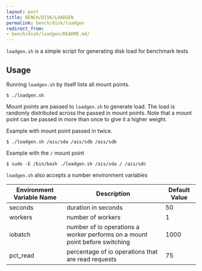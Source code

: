 ```yaml
---
layout: post
title: BENCH/DISK/LOADGEN
permalink: bench/disk/loadgen
redirect_from:
- bench/disk/loadgen/README.md/
---
```


`loadgen.sh` is a simple script for generating disk load for benchmark tests

## Usage

Running `loadgen.sh` by itself lists all mount points.

```console
$ ./loadgen.sh
``` 

Mount points are passed to `loadgen.sh` to generate load. The load is randomly distributed across the passed in mount points. Note that a mount point can be passed in more than once to give it a higher weight.

Example with mount point passed in twice.

```console
$ ./loadgen.sh /ais/sda /ais/sdb /ais/sdb
```

Example with the `/` mount point

```console
$ sudo -E /bin/bash ./loadgen.sh /ais/sda / /ais/sdc
```

`loadgen.sh` also accepts a number environment variables

| Environment Variable Name | Description | Default Value |
| --- | --- | --- |
| seconds | duration in seconds | 50 |
| workers | number of workers | 1 |
| iobatch | number of io operations a worker performs on a mount point before switching | 1000 |
| pct_read | percentage of io operations that are read requests | 75 |
